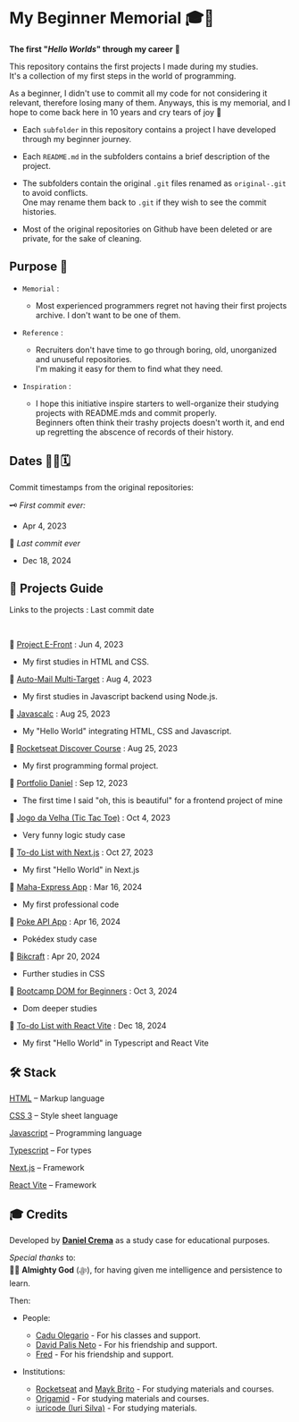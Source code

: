 # My Beginner Memorial 🎓🚀
**The first "*Hello Worlds*" through my career** 🎉

This repository contains the first projects I made during my studies.  
It's a collection of my first steps in the world of programming.  

As a beginner, I didn't use to commit all my code for not considering it relevant, therefore losing many of them. Anyways, this is my memorial, and I hope to come back here in 10 years and cry tears of joy 🥲

- Each `subfolder` in this repository contains a project I have developed through my beginner journey.

- Each `README.md` in the subfolders contains a brief description of the project.

- The subfolders contain the original `.git` files renamed as `original-.git` to avoid conflicts.  
One may rename them back to `.git` if they wish to see the commit histories.

- Most of the original repositories on Github have been deleted or are private, for the sake of cleaning.

## Purpose 🧠
- `Memorial` :  

    - Most experienced programmers regret not having their first projects archive. I don't want to be one of them.

- `Reference` :  

    - Recruiters don't have time to go through boring, old, unorganized and unuseful repositories.  
    I'm making it easy for them to find what they need.

- `Inspiration` :  

    - I hope this initiative inspire starters to well-organize their studying projects with README.mds and commit properly.  
    Beginners often think their trashy projects doesn't worth it, and end up regretting the abscence of records of their history.


## Dates 👨‍💻🗓️
Commit timestamps from the original repositories:


🗝️ *First commit ever:*  
- Apr 4, 2023

🔐 *Last commit ever*  
- Dec 18, 2024

## 📁 Projects Guide
Links to the projects : Last commit date

<br/>

🔗 [Project E-Front](./project-e-front) : Jun 4, 2023  

- My first studies in HTML and CSS.

🔗 [Auto-Mail Multi-Target](./auto-mail-multi-target/) : Aug 4, 2023  

- My first studies in Javascript backend using Node.js.

🔗 [Javascalc](./javascalc/) : Aug 25, 2023  

- My "Hello World" integrating HTML, CSS and Javascript.

🔗 [Rocketseat Discover Course](./rocketseat-discover-course/) : Aug 25, 2023  

- My first programming formal project.

🔗 [Portfolio Daniel](./portfolio-daniel/) : Sep 12, 2023  

- The first time I said "oh, this is beautiful" for a frontend project of mine

🔗 [Jogo da Velha (Tic Tac Toe)](./jogo-da-velha/) : Oct 4, 2023  

- Very funny logic study case

🔗 [To-do List with Next.js](./to-do-list-next-js/) : Oct 27, 2023  

- My first "Hello World" in Next.js

🔗 [Maha-Express App](./maha-express-app/) : Mar 16, 2024  

- My first professional code

🔗 [Poke API App](./poke-api-app/) : Apr 16, 2024  

- Pokédex study case

🔗 [Bikcraft](./bikcraft/) : Apr 20, 2024  

- Further studies in CSS

🔗 [Bootcamp DOM for Beginners](./dom-bootcamp/) : Oct 3, 2024  

- Dom deeper studies

🔗 [To-do List with React Vite](./Todo-List-React-Vite/) : Dec 18, 2024  

- My first "Hello World" in Typescript and React Vite

## 🛠️ Stack
[HTML](https://html.spec.whatwg.org/multipage/) – Markup language

[CSS 3](https://www.python.org) – Style sheet language

[Javascript](https://ecma-international.org/publications-and-standards/standards/ecma-262/) – Programming language

[Typescript](https://www.typescriptlang.org/) – For types

[Next.js](https://nextjs.org/) – Framework

[React Vite](https://vite.dev/) – Framework

## 🎓 Credits
Developed by [**Daniel Crema**](https://github.com/DanielCrema) as a study case for educational purposes.

*Special thanks* to:  
🕋🤲 **Almighty God** (ﷻ), for having given me intelligence and persistence to learn.

Then:

- People:
    - [Cadu Olegario](https://github.com/CaduOlegario) - For his classes and support.
    - [David Palis Neto](https://github.com/dpalisn) - For his friendship and support.
    - [Fred](https://github.com/03fred) - For his friendship and support.

- Institutions:
    - [Rocketseat](https://www.rocketseat.com.br/) and [Mayk Brito](https://github.com/maykbrito) - For studying materials and courses.
    - [Origamid](https://www.origamid.com/) - For studying materials and courses.
    - [iuricode (Iuri Silva)](https://github.com/iuricode) - For studying materials.